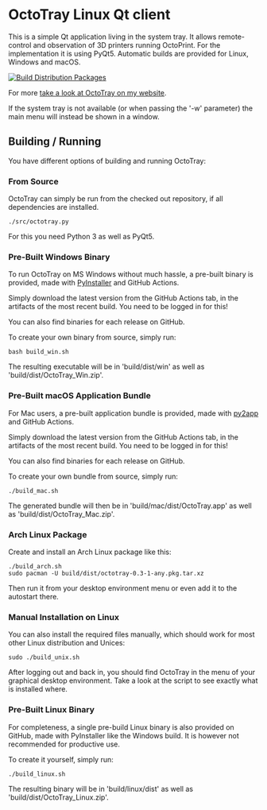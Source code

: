 # OctoTray Linux Qt client

This is a simple Qt application living in the system tray.
It allows remote-control and observation of 3D printers running OctoPrint.
For the implementation it is using PyQt5.
Automatic builds are provided for Linux, Windows and macOS.

[![Build Distribution Packages](https://github.com/xythobuz/OctoTray/actions/workflows/build.yml/badge.svg?branch=master)](https://github.com/xythobuz/OctoTray/actions/workflows/build.yml)

For more [take a look at OctoTray on my website](https://www.xythobuz.de/octotray.html).

If the system tray is not available (or when passing the '-w' parameter) the main menu will instead be shown in a window.

## Building / Running

You have different options of building and running OctoTray:

### From Source

OctoTray can simply be run from the checked out repository, if all dependencies are installed.

    ./src/octotray.py

For this you need Python 3 as well as PyQt5.

### Pre-Built Windows Binary

To run OctoTray on MS Windows without much hassle, a pre-built binary is provided, made with [PyInstaller](https://pyinstaller.readthedocs.io) and GitHub Actions.

Simply download the latest version from the GitHub Actions tab, in the artifacts of the most recent build.
You need to be logged in for this!

You can also find binaries for each release on GitHub.

To create your own binary from source, simply run:

    bash build_win.sh

The resulting executable will be in 'build/dist/win' as well as 'build/dist/OctoTray_Win.zip'.

### Pre-Built macOS Application Bundle

For Mac users, a pre-built application bundle is provided, made with [py2app](https://py2app.readthedocs.io) and GitHub Actions.

Simply download the latest version from the GitHub Actions tab, in the artifacts of the most recent build.
You need to be logged in for this!

You can also find binaries for each release on GitHub.

To create your own bundle from source, simply run:

    ./build_mac.sh

The generated bundle will then be in 'build/mac/dist/OctoTray.app' as well as 'build/dist/OctoTray_Mac.zip'.

### Arch Linux Package

Create and install an Arch Linux package like this:

    ./build_arch.sh
    sudo pacman -U build/dist/octotray-0.3-1-any.pkg.tar.xz

Then run it from your desktop environment menu or even add it to the autostart there.

### Manual Installation on Linux

You can also install the required files manually, which should work for most other Linux distribution and Unices:

    sudo ./build_unix.sh

After logging out and back in, you should find OctoTray in the menu of your graphical desktop environment.
Take a look at the script to see exactly what is installed where.

### Pre-Built Linux Binary

For completeness, a single pre-build Linux binary is also provided on GitHub, made with PyInstaller like the Windows build.
It is however not recommended for productive use.

To create it yourself, simply run:

    ./build_linux.sh

The resulting binary will be in 'build/linux/dist' as well as 'build/dist/OctoTray_Linux.zip'.
